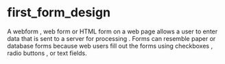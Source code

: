 # first_form_design
A webform , web form or HTML form on a web page allows a user to enter data  that is sent to a server for processing .  Forms can resemble paper or database forms because web users fill out the  forms using checkboxes , radio buttons , or text fields.
